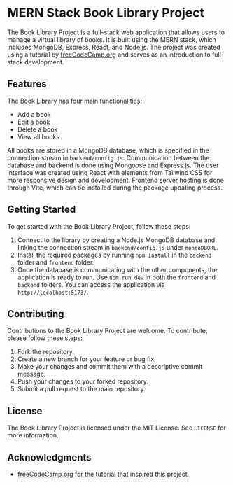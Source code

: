 # MERN Stack Book Library Project

The Book Library Project is a full-stack web application that allows users to manage a virtual library of books. It is built using the MERN stack, which includes MongoDB, Express, React, and Node.js. The project was created using a tutorial by [freeCodeCamp.org](https://www.youtube.com/watch?v=-42K44A1oMA) and serves as an introduction to full-stack development.

## Features

The Book Library has four main functionalities:

- Add a book
- Edit a book
- Delete a book
- View all books

All books are stored in a MongoDB database, which is specified in the connection stream in `backend/config.js`. Communication between the database and backend is done using Mongoose and Express.js. The user interface was created using React with elements from Tailwind CSS for more responsive design and development. Frontend server hosting is done through Vite, which can be installed during the package updating process.

## Getting Started

To get started with the Book Library Project, follow these steps:

1. Connect to the library by creating a Node.js MongoDB database and linking the connection stream in `backend/config.js` under `mongoDBURL`.
2. Install the required packages by running `npm install` in the `backend` folder and `frontend` folder.
3. Once the database is communicating with the other components, the application is ready to run. Use `npm run dev` in both the `frontend` and `backend` folders. You can access the application via `http://localhost:5173/`.

## Contributing

Contributions to the Book Library Project are welcome. To contribute, please follow these steps:

1. Fork the repository.
2. Create a new branch for your feature or bug fix.
3. Make your changes and commit them with a descriptive commit message.
4. Push your changes to your forked repository.
5. Submit a pull request to the main repository.

## License

The Book Library Project is licensed under the MIT License. See `LICENSE` for more information.

## Acknowledgments

- [freeCodeCamp.org](https://www.youtube.com/watch?v=-42K44A1oMA) for the tutorial that inspired this project.